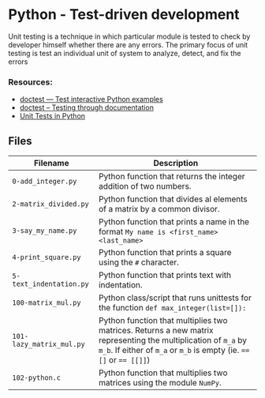 # Python - Test-driven development
Unit testing is a technique in which particular module is tested to check by developer himself whether there are any errors. The primary focus of unit testing is test an individual unit of system to analyze, detect, and fix the errors

### Resources:
* [doctest — Test interactive Python examples](https://docs.python.org/3.4/library/doctest.html)
* [doctest – Testing through documentation](https://pymotw.com/3/doctest/)
* [Unit Tests in Python](https://www.youtube.com/watch?v=1Lfv5tUGsn8&ab_channel=Socratica)

## Files
 Filename | Description
 --- | ---
`0-add_integer.py`| Python function that returns the integer addition of two numbers.
`2-matrix_divided.py` | Python function that divides al elements of a matrix by a common divisor.
`3-say_my_name.py` | Python function that prints a name in the format `My name is <first_name> <last_name>`
`4-print_square.py` | Python function that prints a square using the `#` character.
`5-text_indentation.py` | Python function that prints text with indentation.
`100-matrix_mul.py` | Python class/script that runs unittests for the function `def max_integer(list=[]):`
`101-lazy_matrix_mul.py` | Python function that multiplies two matrices. Returns a new matrix representing the multiplication of `m_a` by `m_b`. If either of `m_a` or `m_b` is empty (ie. `== []` or `== [[]]`)
`102-python.c` | Python function that multiplies two matrices using the module `NumPy`.
